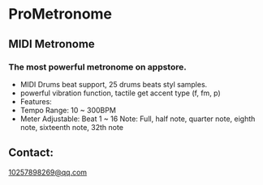 # ProMetronome

## MIDI Metronome
### The most powerful metronome on appstore.
- MIDI Drums beat support, 25 drums beats styl samples.
- powerful vibration function, tactile get accent type (f, fm, p)
- Features:
- Tempo Range: 10 ~ 300BPM 
- Meter Adjustable: Beat 1 ~ 16 Note: Full, half note, quarter note, eighth note, sixteenth note, 32th note

## Contact:
10257898269@qq.com
